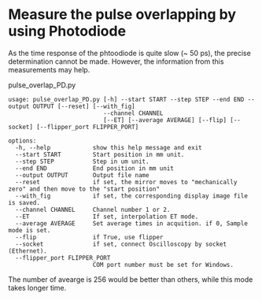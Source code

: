 # Measure the pulse overlapping by using Photodiode

As the time response of the phtoodiode is quite slow (~ 50 ps), the precise determination cannot be made. However, the information from this measurements may help.

pulse_overlap_PD.py

```
usage: pulse_overlap_PD.py [-h] --start START --step STEP --end END --output OUTPUT [--reset] [--with_fig]
                           --channel CHANNEL
                           [--ET] [--average AVERAGE] [--flip] [--socket] [--flipper_port FLIPPER_PORT]

options:
  -h, --help            show this help message and exit
  --start START         Start position in mm unit.
  --step STEP           Step in um unit.
  --end END             End position in mm unit
  --output OUTPUT       Output file name
  --reset               if set, the mirror moves to "mechanically zero" and then move to the "start position"
  --with_fig            if set, the corresponding display image file is saved.
  --channel CHANNEL     Channel number 1 or 2.
  --ET                  If set, interpolation ET mode.
  --average AVERAGE     Set average times in acquition. if 0, Sample mode is set.
  --flip                if True, use flipper
  --socket              if set, connect Oscilloscopy by socket (Ethernet).
  --flipper_port FLIPPER_PORT
                        COM port number must be set for Windows.
```

The number of avearge is 256 would be better than others, while this mode takes longer time.
